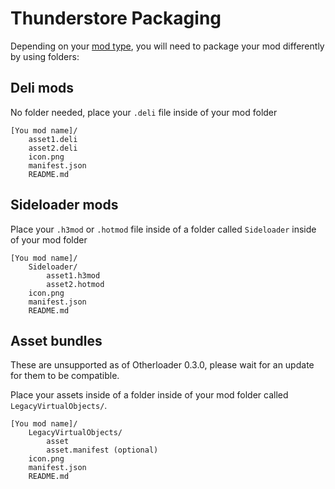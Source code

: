 # Thunderstore Packaging

Depending on your [mod type](Mod-types.md), you will need to package your mod differently by using folders:

## Deli mods

No folder needed, place your `.deli` file inside of your mod folder
  
```text
[You mod name]/
    asset1.deli
    asset2.deli
    icon.png
    manifest.json
    README.md
```

## Sideloader mods

Place your `.h3mod` or `.hotmod` file inside of a folder called `Sideloader` inside of your mod folder

```text
[You mod name]/
    Sideloader/
        asset1.h3mod
        asset2.hotmod
    icon.png
    manifest.json
    README.md
```

## Asset bundles

These are unsupported as of Otherloader 0.3.0, please wait for an update for them to be compatible.

Place your assets inside of a folder inside of your mod folder called `LegacyVirtualObjects/`.

```text
[You mod name]/
    LegacyVirtualObjects/
        asset
        asset.manifest (optional)
    icon.png
    manifest.json
    README.md
```
